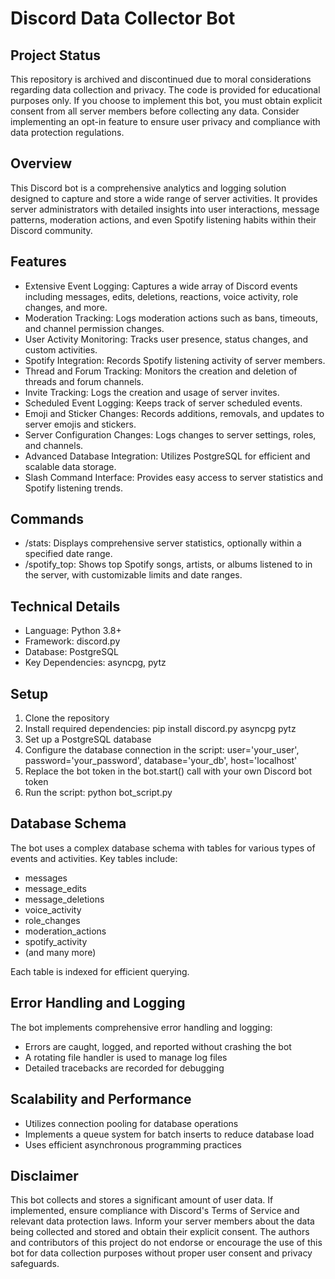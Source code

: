 # Discord Data Collector Bot

## Project Status

This repository is archived and discontinued due to moral considerations regarding data collection and privacy. The code is provided for educational purposes only. If you choose to implement this bot, you must obtain explicit consent from all server members before collecting any data. Consider implementing an opt-in feature to ensure user privacy and compliance with data protection regulations.

## Overview

This Discord bot is a comprehensive analytics and logging solution designed to capture and store a wide range of server activities. It provides server administrators with detailed insights into user interactions, message patterns, moderation actions, and even Spotify listening habits within their Discord community.

## Features

- Extensive Event Logging: Captures a wide array of Discord events including messages, edits, deletions, reactions, voice activity, role changes, and more.
- Moderation Tracking: Logs moderation actions such as bans, timeouts, and channel permission changes.
- User Activity Monitoring: Tracks user presence, status changes, and custom activities.
- Spotify Integration: Records Spotify listening activity of server members.
- Thread and Forum Tracking: Monitors the creation and deletion of threads and forum channels.
- Invite Tracking: Logs the creation and usage of server invites.
- Scheduled Event Logging: Keeps track of server scheduled events.
- Emoji and Sticker Changes: Records additions, removals, and updates to server emojis and stickers.
- Server Configuration Changes: Logs changes to server settings, roles, and channels.
- Advanced Database Integration: Utilizes PostgreSQL for efficient and scalable data storage.
- Slash Command Interface: Provides easy access to server statistics and Spotify listening trends.

## Commands

- /stats: Displays comprehensive server statistics, optionally within a specified date range.
- /spotify_top: Shows top Spotify songs, artists, or albums listened to in the server, with customizable limits and date ranges.

## Technical Details

- Language: Python 3.8+
- Framework: discord.py
- Database: PostgreSQL
- Key Dependencies: asyncpg, pytz

## Setup

1. Clone the repository
2. Install required dependencies:
   pip install discord.py asyncpg pytz
3. Set up a PostgreSQL database
4. Configure the database connection in the script:
   user='your_user', password='your_password', database='your_db', host='localhost'
5. Replace the bot token in the bot.start() call with your own Discord bot token
6. Run the script:
   python bot_script.py

## Database Schema

The bot uses a complex database schema with tables for various types of events and activities. Key tables include:

- messages
- message_edits
- message_deletions
- voice_activity
- role_changes
- moderation_actions
- spotify_activity
- (and many more)

Each table is indexed for efficient querying.

## Error Handling and Logging

The bot implements comprehensive error handling and logging:

- Errors are caught, logged, and reported without crashing the bot
- A rotating file handler is used to manage log files
- Detailed tracebacks are recorded for debugging

## Scalability and Performance

- Utilizes connection pooling for database operations
- Implements a queue system for batch inserts to reduce database load
- Uses efficient asynchronous programming practices

## Disclaimer

This bot collects and stores a significant amount of user data. If implemented, ensure compliance with Discord's Terms of Service and relevant data protection laws. Inform your server members about the data being collected and stored and obtain their explicit consent. The authors and contributors of this project do not endorse or encourage the use of this bot for data collection purposes without proper user consent and privacy safeguards.